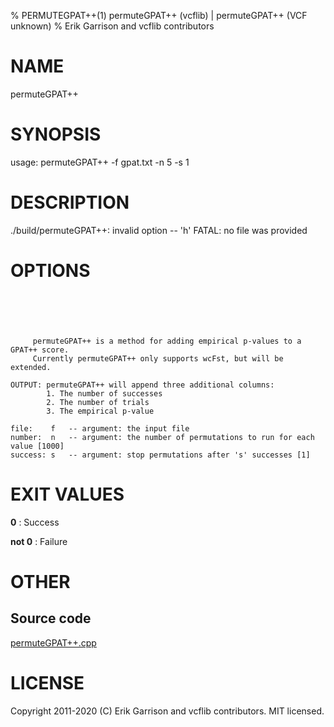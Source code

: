 % PERMUTEGPAT++(1) permuteGPAT++ (vcflib) | permuteGPAT++ (VCF unknown)
% Erik Garrison and vcflib contributors

# NAME

permuteGPAT++

# SYNOPSIS

usage: permuteGPAT++ -f gpat.txt -n 5 -s 1

# DESCRIPTION

./build/permuteGPAT++: invalid option -- 'h' FATAL: no file was provided

# OPTIONS

```





     permuteGPAT++ is a method for adding empirical p-values to a GPAT++ score.
     Currently permuteGPAT++ only supports wcFst, but will be extended.    

OUTPUT: permuteGPAT++ will append three additional columns:
        1. The number of successes                         
        2. The number of trials                            
        3. The empirical p-value                           

file:    f   -- argument: the input file     
number:  n   -- argument: the number of permutations to run for each value [1000]
success: s   -- argument: stop permutations after 's' successes [1]

```

# EXIT VALUES

**0**
: Success

**not 0**
: Failure

# OTHER

## Source code

[permuteGPAT++.cpp](https://github.com/vcflib/vcflib/blob/master/src/permuteGPAT++.cpp)

# LICENSE

Copyright 2011-2020 (C) Erik Garrison and vcflib contributors. MIT licensed.

<!--
  Created with ./scripts/bin2md.rb scripts/bin2md-template.erb
-->
